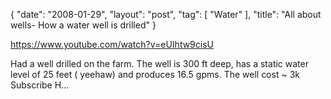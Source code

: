 {
   "date": "2008-01-29",
   "layout": "post",
   "tag": [
      "Water"
   ],
   "title": "All about wells- How a water well is drilled"
}

https://www.youtube.com/watch?v=eUIhtw9cisU  

Had a well drilled on the farm. The well is 300 ft deep, has a static water level of 25 feet ( yeehaw) and produces 16.5 gpms. The well cost ~ 3k Subscribe H...